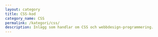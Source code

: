 ```yaml
---
layout: category
title: CSS-kod
category_name: CSS
permalink: /kategori/css/
description: Inlägg som handlar om CSS och webbdesign-programmering.
---
```

